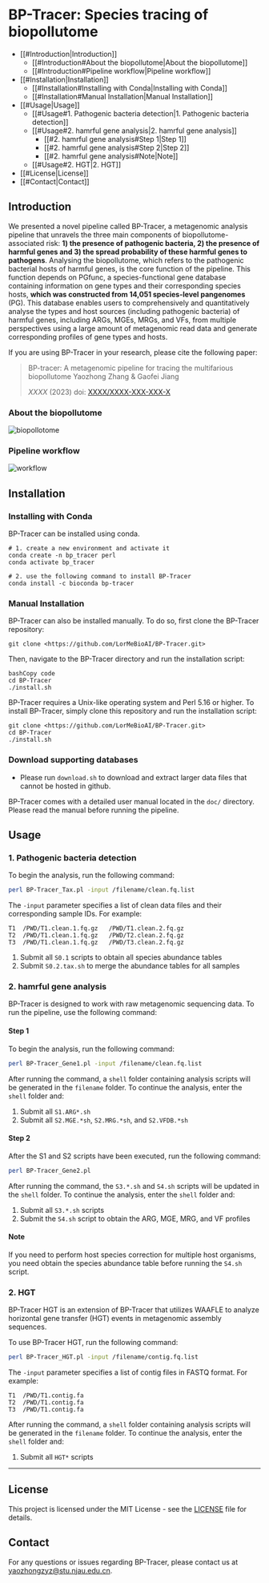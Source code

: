 # BP-Tracer: Species tracing of biopollutome

- [[#Introduction|Introduction]]
	- [[#Introduction#About the biopollutome|About the biopollutome]]
	- [[#Introduction#Pipeline workflow|Pipeline workflow]]
- [[#Installation|Installation]]
	- [[#Installation#Installing with Conda|Installing with Conda]]
	- [[#Installation#Manual Installation|Manual Installation]]
- [[#Usage|Usage]]
	- [[#Usage#1. Pathogenic bacteria detection|1. Pathogenic bacteria detection]]
	- [[#Usage#2. hamrful gene analysis|2. hamrful gene analysis]]
		- [[#2. hamrful gene analysis#Step 1|Step 1]]
		- [[#2. hamrful gene analysis#Step 2|Step 2]]
		- [[#2. hamrful gene analysis#Note|Note]]
	- [[#Usage#2. HGT|2. HGT]]
- [[#License|License]]
- [[#Contact|Contact]]

## Introduction

We presented a novel pipeline called BP-Tracer, a metagenomic analysis pipeline that unravels the three main components of biopollutome-associated risk: **1) the presence of pathogenic bacteria, 2) the presence of harmful genes and 3) the spread probability of these harmful genes to pathogens**. 
Analysing the biopollutome, which refers to the pathogenic bacterial hosts of harmful genes, is the core function of the pipeline. This function depends on PGfunc, a species-functional gene database containing information on gene types and their corresponding species hosts, **which was constructed from 14,051 species-level pangenomes** (PG). This database enables users to comprehensively and quantitatively analyse the types and host sources (including pathogenic bacteria) of harmful genes, including ARGs, MGEs, MRGs, and VFs, from multiple perspectives using a large amount of metagenomic read data and generate corresponding profiles of gene types and hosts.

If you are using BP-Tracer in your research, please cite the following paper:
> BP-tracer: A metagenomic pipeline for tracing the multifarious biopollutome
> Yaozhong Zhang & Gaofei Jiang
> 
> *XXXX* (2023)
> doi: [XXXX/XXXX-XXX-XXX-X](https://)
> 


### About the biopollutome
![biopollotome](BP-Tracer/attachment/biopolltome.png)
### Pipeline workflow

![workflow](BP-Tracer/attachment/workflow.png)

## Installation
### Installing with Conda

BP-Tracer can be installed using conda. 

```shell
# 1. create a new environment and activate it
conda create -n bp_tracer perl
conda activate bp_tracer

# 2. use the following command to install BP-Tracer
conda install -c bioconda bp-tracer
```

### Manual Installation

BP-Tracer can also be installed manually. To do so, first clone the BP-Tracer repository:

```shell
git clone <https://github.com/LorMeBioAI/BP-Tracer.git>
```

Then, navigate to the BP-Tracer directory and run the installation script:

```shell
bashCopy code
cd BP-Tracer
./install.sh

```

BP-Tracer requires a Unix-like operating system and Perl 5.16 or higher. To install BP-Tracer, simply clone this repository and run the installation script:

```shell
git clone <https://github.com/LorMeBioAI/BP-Tracer.git>
cd BP-Tracer
./install.sh

```

### Download supporting databases

- Please run `download.sh` to download and extract larger data files that cannot be hosted in github.

BP-Tracer comes with a detailed user manual located in the `doc/` directory. Please read the manual before running the pipeline.

## Usage

### 1. Pathogenic bacteria detection

To begin the analysis, run the following command:

```bash
perl BP-Tracer_Tax.pl -input /filename/clean.fq.list
```
The `-input` parameter specifies a list of clean data files and their corresponding sample IDs. For example:
```
T1	/PWD/T1.clean.1.fq.gz	/PWD/T1.clean.2.fq.gz
T2	/PWD/T1.clean.1.fq.gz	/PWD/T2.clean.2.fq.gz
T3	/PWD/T1.clean.1.fq.gz	/PWD/T3.clean.2.fq.gz

```

1. Submit all `S0.1` scripts to obtain all species abundance tables
2. Submit `S0.2.tax.sh` to merge the abundance tables for all samples

### 2. hamrful gene analysis

BP-Tracer is designed to work with raw metagenomic sequencing data. To run the pipeline, use the following command:

#### Step 1

To begin the analysis, run the following command:

```bash
perl BP-Tracer_Gene1.pl -input /filename/clean.fq.list
```

After running the command, a `shell` folder containing analysis scripts will be generated in the `filename` folder. To continue the analysis, enter the `shell` folder and:

1. Submit all `S1.ARG*.sh` 
2. Submit all `S2.MGE.*sh`, `S2.MRG.*sh`, and `S2.VFDB.*sh` 

#### Step 2

After the S1 and S2 scripts have been executed, run the following command:

```bash
perl BP-Tracer_Gene2.pl

```

After running the command, the `S3.*.sh` and `S4.sh` scripts will be updated in the `shell` folder. To continue the analysis, enter the `shell` folder and:

1. Submit all `S3.*.sh` scripts
2. Submit the `S4.sh` script to obtain the ARG, MGE, MRG, and VF profiles

#### Note

If you need to perform host species correction for multiple host organisms, you need obtain the species abundance table before running the `S4.sh` script.

### 2. HGT

BP-Tracer HGT is an extension of BP-Tracer that utilizes WAAFLE to analyze horizontal gene transfer (HGT) events in metagenomic assembly sequences.

To use BP-Tracer HGT, run the following command:

```bash
perl BP-Tracer_HGT.pl -input /filename/contig.fq.list
```

The `-input` parameter specifies a list of contig files in FASTQ format. For example:

```
T1	/PWD/T1.contig.fa
T2	/PWD/T1.contig.fa
T3	/PWD/T1.contig.fa
```
After running the command, a `shell` folder containing analysis scripts will be generated in the `filename` folder. To continue the analysis, enter the `shell` folder and:

1. Submit all `HGT*` scripts

---

## License

This project is licensed under the MIT License - see the [LICENSE](https://chat.openai.com/chat/LICENSE) file for details.

## Contact

For any questions or issues regarding BP-Tracer, please contact us at [yaozhongzyz@stu.njau.edu.cn](notion://www.notion.so/yaozhongzyz@stu.njau.edu.cn).
